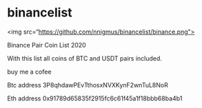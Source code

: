 # binancelist
<img src=“https://github.com/nnigmus/binancelist/binance.png">

Binance Pair Coin List 2020

With this list all coins of BTC and USDT pairs included.

buy me a cofee 

Btc address 3P8qhdawPEvTthosxNVXKynF2wnTuL8NoR

Eth address 0x91789d65835f2915fc6c61f45a1f18bbb68ba4b1
